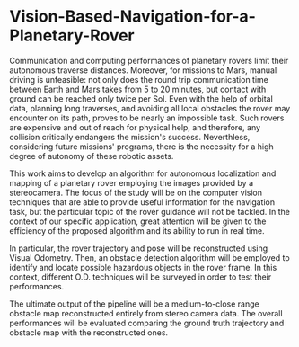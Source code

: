 # Vision-Based-Navigation-for-a-Planetary-Rover

Communication and computing performances of planetary rovers limit their autonomous traverse distances. Moreover, for missions to Mars, manual driving is unfeasible: not only does the round trip communication time between Earth and Mars takes from 5 to 20 minutes, but contact with ground can be reached only twice per Sol. Even with the help of orbital data, planning long traverses, and avoiding all local obstacles the rover may encounter on its path, proves to be nearly an impossible task. Such rovers are expensive and out of reach for physical help, and therefore, any collision critically endangers the mission's success. Neverthless, considering future missions' programs, there is the necessity for a high degree of autonomy of these robotic assets.

This work aims to develop an algorithm for autonomous localization and mapping of a planetary rover employing the images provided by a stereocamera. The focus of the study will be on the computer vision techniques that are able to provide useful information for the navigation task, but the particular topic of the rover guidance will not be tackled. In the context of our specific application, great attention will be given to the efficiency of the proposed algorithm and its ability to run in real time.

In particular, the rover trajectory and pose will be reconstructed using Visual Odometry. Then, an obstacle detection algorithm will be employed to identify and locate possible hazardous objects in the rover frame. In this context, different O.D. techniques will be surveyed in order to test their performances. 

The ultimate output of the pipeline will be a medium-to-close range obstacle map reconstructed entirely from stereo camera data. The overall performances will be evaluated comparing the ground truth trajectory and obstacle map with the reconstructed ones.

